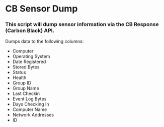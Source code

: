 # CB Sensor Dump
### This script will dump sensor information via the CB Response (Carbon Black) API.

Dumps data to the following columns:
* Computer
* Operating System
* Date Registered
* Stored Bytes
* Status  
* Health
* Group ID
* Group Name
* Last Checkin
* Event Log Bytes
* Days Checking In
* Computer Name
* Network Addresses
* ID
